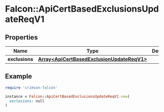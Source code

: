 # Falcon::ApiCertBasedExclusionsUpdateReqV1

## Properties

| Name | Type | Description | Notes |
| ---- | ---- | ----------- | ----- |
| **exclusions** | [**Array&lt;ApiCertBasedExclusionUpdateReqV1&gt;**](ApiCertBasedExclusionUpdateReqV1.md) |  |  |

## Example

```ruby
require 'crimson-falcon'

instance = Falcon::ApiCertBasedExclusionsUpdateReqV1.new(
  exclusions: null
)
```

